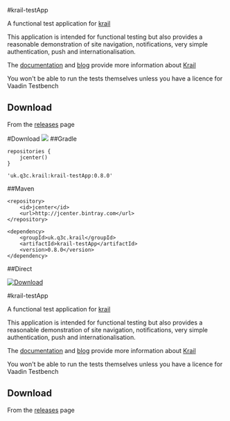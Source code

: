 #krail-testApp

A functional test application for [krail](https://github.com/davidsowerby/krail)

This application is intended for functional testing but also provides a reasonable demonstration of site navigation,  notifications, very simple authentication, push and internationalisation.

The [documentation](https://sites.google.com/site/q3cjava/home) and [blog](http://rndjava.blogspot.co.uk/) provide more information about [Krail](https://github.com/davidsowerby/krail)

You won't be able to run the tests themselves unless you have a licence for Vaadin Testbench


## Download

From the [releases](https://github.com/davidsowerby/krail-testApp/releases) page




#Download
<a href='https://bintray.com/dsowerby/maven/krail-testApp/view?source=watch' alt='Get automatic notifications about new "krail-testApp" versions'><img src='https://www.bintray.com/docs/images/bintray_badge_color.png'></a>
##Gradle

```
repositories {
	jcenter()
}
```

```
'uk.q3c.krail:krail-testApp:0.8.0'
```
##Maven

```
<repository>
	<id>jcenter</id>
	<url>http://jcenter.bintray.com</url>
</repository>

```

```
<dependency>
	<groupId>uk.q3c.krail</groupId>
	<artifactId>krail-testApp</artifactId>
	<version>0.8.0</version>
</dependency>
```
##Direct

[ ![Download](https://api.bintray.com/packages/dsowerby/maven/krail-testApp/images/download.svg) ](https://bintray.com/dsowerby/maven/krail-testApp/_latestVersion)

#krail-testApp

A functional test application for [krail](https://github.com/davidsowerby/krail)

This application is intended for functional testing but also provides a reasonable demonstration of site navigation,  notifications, very simple authentication, push and internationalisation.

The [documentation](https://sites.google.com/site/q3cjava/home) and [blog](http://rndjava.blogspot.co.uk/) provide more information about [Krail](https://github.com/davidsowerby/krail)

You won't be able to run the tests themselves unless you have a licence for Vaadin Testbench


## Download

From the [releases](https://github.com/davidsowerby/krail-testApp/releases) page




